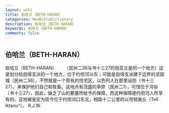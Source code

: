 ```yaml
---
layout: wiki
title: 伯哈兰（BETH-HARAN）
categories: NewBibleDictionary
description: 伯哈兰（BETH-HARAN）
keywords: 伯哈兰（BETH-HARAN）
comments: false
---
```


## 伯哈兰（BETH-HARAN）



伯哈兰（BETH-HARAN）
　　（民卅二36与书十三27的伯亚兰是同一个地方）这是划分给迦得支派的一个地方，位于约但河以东；可能是迦得支派建于边界的坚固城（民卅二36），不然就是一个原有的住宅区，以色列人在那里设防（书十三27），来保护他们自己和牲畜。这地点有茂盛的草原（民卅二1），可惜位于河谷（书十三27），因此，缺乏了山的要塞所给予的保障，而这种保障是约但河人所享有的。这地被鉴定为现今位于约但河口东北，相距十二公里的以坦努废丘（Tell
Iktanu^）。
R.J.W.



